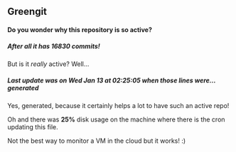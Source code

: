 ## Greengit

#### Do you wonder why this repository is so active?

##### After all it has 16830 commits!

But is it *really* active? Well...

##### Last update was on Wed Jan 13 at 02:25:05 when those lines were... generated

Yes, generated, because it certainly helps a lot to have such an active repo!

Oh and there was **25%** disk usage on the machine
where there is the cron updating this file.

Not the best way to monitor a VM in the cloud but it works! :)
